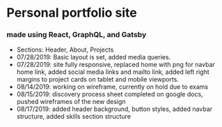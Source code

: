# Personal portfolio site 
### made using React, GraphQL, and Gatsby

* Sections: Header, About, Projects
* 07/28/2019: Basic layout is set, added media queries.
* 07/28/2019: site fully responsive, replaced home with png for navbar home link, added social media links and mailto link, added left right margins to project cards on tablet and mobile viewports.
* 08/14/2019: working on wireframe, currently on hold due to exams
* 08/15/2019: discovery process sheet completed on google docs, pushed wireframes of the new design
* 08/17/2019: added header background, button styles, added navbar structure, added skills section structure
